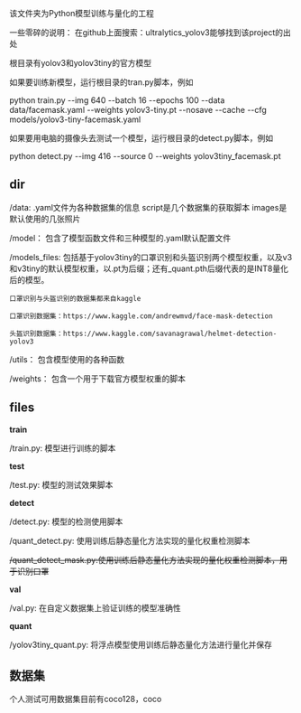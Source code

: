 该文件夹为Python模型训练与量化的工程

一些零碎的说明：
在github上面搜索：ultralytics_yolov3能够找到该project的出处

根目录有yolov3和yolov3tiny的官方模型

如果要训练新模型，运行根目录的tran.py脚本，例如

python train.py --img 640 --batch 16 --epochs 100 --data data/facemask.yaml --weights yolov3-tiny.pt --nosave --cache --cfg models/yolov3-tiny-facemask.yaml

如果要用电脑的摄像头去测试一个模型，运行根目录的detect.py脚本，例如

python detect.py --img 416 --source 0 --weights yolov3tiny_facemask.pt

## dir

/data:
    .yaml文件为各种数据集的信息
    script是几个数据集的获取脚本
    images是默认使用的几张照片

/model：
    包含了模型函数文件和三种模型的.yaml默认配置文件

/models_files:
    包括基于yolov3tiny的口罩识别和头盔识别两个模型权重，以及v3和v3tiny的默认模型权重，以.pt为后缀；还有_quant.pth后缀代表的是INT8量化后的模型。

    口罩识别与头盔识别的数据集都来自kaggle

    口罩识别数据集：https://www.kaggle.com/andrewmvd/face-mask-detection

    头盔识别数据集：https://www.kaggle.com/savanagrawal/helmet-detection-yolov3

/utils：
    包含模型使用的各种函数
    
/weights：
    包含一个用于下载官方模型权重的脚本

## files

**train**

/train.py: 模型进行训练的脚本

**test**

/test.py: 模型的测试效果脚本

**detect**

/detect.py: 模型的检测使用脚本

/quant_detect.py: 使用训练后静态量化方法实现的量化权重检测脚本

~~/quant_detect_mask.py:使用训练后静态量化方法实现的量化权重检测脚本，用于识别口罩~~

**val**

/val.py: 在自定义数据集上验证训练的模型准确性

**quant**

/yolov3tiny_quant.py: 将浮点模型使用训练后静态量化方法进行量化并保存

## 数据集

个人测试可用数据集目前有coco128，coco



